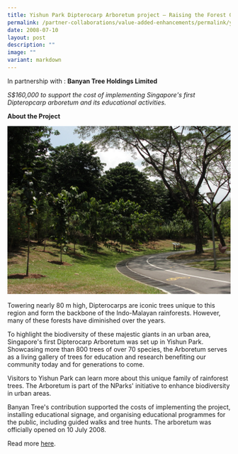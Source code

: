 ```yaml
---
title: Yishun Park Dipterocarp Arboretum project – Raising the Forest Giants
permalink: /partner-collaborations/value-added-enhancements/permalink/yishunparkdipterocarps/
date: 2008-07-10
layout: post
description: ""
image: ""
variant: markdown
---
```

In partnership with :
**Banyan Tree Holdings Limited**

*S$160,000 to support the cost of implementing Singapore's first Dipteropcarp arboretum and its educational activities.*

**About the Project**

![](/images/Partner%20Collaborations/Value%20Added%20Enhancements/Yishun%20Park%20Dipterocarp%20Arboretum%20project%20ΓÇô%20Raising%20the%20Forest%20Giants%20(10%20July%202008)%20.jpeg)

Towering nearly 80 m high, Dipterocarps are iconic trees unique to this region and form the backbone of the Indo-Malayan rainforests. However, many of these forests have diminished over the years.

To highlight the biodiversity of these majestic giants in an urban area, Singapore's first Dipterocarp Arboretum was set up in Yishun Park. Showcasing more than 800 trees of over 70 species, the Arboretum serves as a living gallery of trees for education and research benefiting our community today and for generations to come.

Visitors to Yishun Park can learn more about this unique family of rainforest trees. The Arboretum is part of the NParks' initiative to enhance biodiversity in urban areas.

Banyan Tree's contribution supported the costs of implementing the project, installing educational signage, and organising educational programmes for the public, including guided walks and tree hunts. The arboretum was officially opened on 10 July 2008.

Read more [here](https://beta.nparks.gov.sg/visit/parks/yishun-park/special-features/yishun-arboretum).